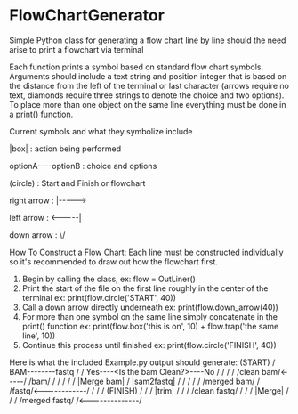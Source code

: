 # FlowChartGenerator
Simple Python class for generating a flow chart line by line should the need arise to print a flowchart via terminal

Each function prints a symbol based on standard flow chart symbols. Arguments should include a text string and position integer that is based on the distance from the left of the terminal or last character (arrows require no text, diamonds require three strings to denote the choice and two options). To place more than one object on the same line everything must be done in a print() function.

Current symbols and what they symbolize include 

|box| : action being performed 

optionA--<diamond>--optionB : choice and options

(circle) : Start and Finish or flowchart

right arrow : |----->

left arrow : <-----|

down arrow : \\/
                    
                    
How To Construct a Flow Chart:
Each line must be constructed individually so it's recommended to draw out how the flowchart first.
1) Begin by calling the class, ex: flow = OutLiner()
2) Print the start of the file on the first line roughly in the center of the terminal ex: print(flow.circle('START', 40))
3) Call a down arrow directly underneath ex: print(flow.down_arrow(40))
4) For more than one symbol on the same line simply concatenate in the print() function ex: print(flow.box('this is on', 10) + flow.trap('the same line', 10))
5) Continue this process until finished ex: print(flow.circle('FINISH', 40))

Here is what the included Example.py output should generate:
                                        (START)
                                           \/
                             BAM----<BAM or fastq>----fastq
                              \/                         \/
          Yes----<Is the bam Clean?>----No               \/
           \/                           \/               \/
      /clean bam/<-----\/              /bam/             \/
           \/          \/               \/               \/
      |Merge bam|      \/           |sam2fastq|          \/
           \/          \/               \/               \/
      /merged bam/     \/            /fastq/<------------\/
           \/          \/               \/
        (FINISH)       \/               \/
                       \/             |trim|
                       \/               \/
                       \/         /clean fastq/
                       \/               \/
                       \/            |Merge|
                       \/               \/
                       \/         /merged fastq/
                       \/<--------------\/
